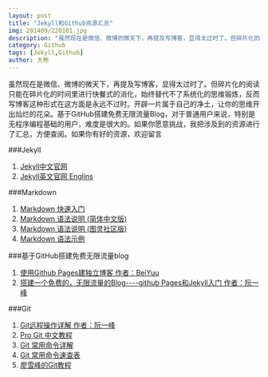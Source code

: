 ```yaml
---
layout: post
title: "Jekyll和Github资源汇总"
img: 201409/220101.jpg
description: "虽然现在是微信、微博的微天下，再提及写博客，显得太过时了。但碎片化的阅读只能在碎片化的时间里进行快餐式的消化，始终替代不了系统化的思维锻炼，反而写博客这种形式在这方面是永远不过时。开辟一片属于自己的净土，让你的思维开出灿烂的花朵。基于GitHub搭建免费无限流量Blog，对于普通用户来说，特别是无程序编程基础的用户，难度是很大的。如果你愿意挑战，我把涉及到的资源进行了汇总，方便查阅。如果你有好的资源，欢迎留言"
category: Github
tags: [Jekyll,Github]
author: 大熊
---
```


虽然现在是微信、微博的微天下，再提及写博客，显得太过时了。但碎片化的阅读只能在碎片化的时间里进行快餐式的消化，始终替代不了系统化的思维锻炼，反而写博客这种形式在这方面是永远不过时。开辟一片属于自己的净土，让你的思维开出灿烂的花朵。基于GitHub搭建免费无限流量Blog，对于普通用户来说，特别是无程序编程基础的用户，难度是很大的。如果你愿意挑战，我把涉及到的资源进行了汇总，方便查阅。如果你有好的资源，欢迎留言

###Jekyll

1. [Jekyll中文官网](http://jekyllcn.com/ "Jekyll中文官网")
2. [Jekyll英文官网 Englins](http://jekyllrb.com/ "Jekyll英文官网")

###Markdown
1. [Markdown 快速入门](http://wowubuntu.com/markdown/basic.html "Markdown: Basics （快速入门）")
2. [Markdown 语法说明 (简体中文版)](http://wowubuntu.com/markdown/ "Markdown 语法说明 (简体中文版)")
3. [Markdown 语法说明 (图灵社区版)](http://www.ituring.com.cn/article/775 "Markdown 语法说明")
4. [Markdown 语法示例](http://equation85.github.io/blog/markdown-examples/ "Markdown 语法说明")

###基于GitHub搭建免费无限流量blog

1. [使用Github Pages建独立博客 作者：BeiYuu](http://beiyuu.com/github-pages/ "使用Github Pages建独立博客")
2. [搭建一个免费的，无限流量的Blog----github Pages和Jekyll入门 作者：阮一峰](http://www.ruanyifeng.com/blog/2012/08/blogging_with_jekyll.html "使用Github Pages建独立博客")


###Git
1. [Git远程操作详解 作者：阮一峰](http://www.ruanyifeng.com/blog/2014/06/git_remote.html "使用Github Pages建独立博客")
2. [Pro Git 中文教程](http://git-scm.com/book/zh "pro git")
3. [Git 常用命令详解](http://www.oschina.net/question/565065_86025 "Git常用命令详解")
4. [Git 常用命令速查表](http://blog.csdn.net/ithomer/article/details/7529841 "Git常用命令速查表")
5. [廖雪峰的Git教程](http://www.liaoxuefeng.com/wiki/0013739516305929606dd18361248578c67b8067c8c017b000 "廖雪峰的Git教程")